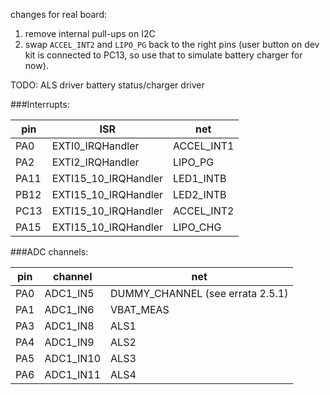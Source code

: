 

changes for real board:

1. remove internal pull-ups on I2C
2. swap `ACCEL_INT2` and `LIPO_PG` back to the right pins (user button on dev kit is connected to PC13, so use that to simulate battery charger for now). 


TODO:
ALS driver
battery status/charger driver


###Interrupts:

pin | ISR | net
--- | --- | ---
PA0  | EXTI0_IRQHandler		| ACCEL_INT1	
PA2  | EXTI2_IRQHandler		| LIPO_PG		
PA11 | EXTI15_10_IRQHandler	| LED1_INTB	
PB12 | EXTI15_10_IRQHandler	| LED2_INTB	
PC13 | EXTI15_10_IRQHandler	| ACCEL_INT2	
PA15 | EXTI15_10_IRQHandler	| LIPO_CHG		

###ADC channels:

pin | channel | net
--- | --- | ---
PA0 | ADC1_IN5 | DUMMY_CHANNEL (see errata 2.5.1)
PA1 | ADC1_IN6 | VBAT_MEAS
PA3 | ADC1_IN8 | ALS1
PA4 | ADC1_IN9 | ALS2
PA5 | ADC1_IN10 | ALS3
PA6 | ADC1_IN11 | ALS4


